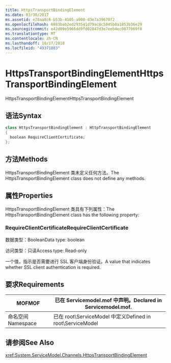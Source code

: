 ```yaml
---
title: HttpsTransportBindingElement
ms.date: 03/30/2017
ms.assetid: e78aa8c6-b53b-4105-a900-d3e7a39670f2
ms.openlocfilehash: 6883bab2ed293541d79ac8c5045b0a1853b36e29
ms.sourcegitcommit: e42d09e5966dd9fd02847d3e7eeb4ec0877069f8
ms.translationtype: MT
ms.contentlocale: zh-CN
ms.lasthandoff: 10/17/2018
ms.locfileid: "49371883"
---
```

# <a name="httpstransportbindingelement"></a><span data-ttu-id="d7a2e-102">HttpsTransportBindingElement</span><span class="sxs-lookup"><span data-stu-id="d7a2e-102">HttpsTransportBindingElement</span></span>
<span data-ttu-id="d7a2e-103">HttpsTransportBindingElement</span><span class="sxs-lookup"><span data-stu-id="d7a2e-103">HttpsTransportBindingElement</span></span>  
  
## <a name="syntax"></a><span data-ttu-id="d7a2e-104">语法</span><span class="sxs-lookup"><span data-stu-id="d7a2e-104">Syntax</span></span>  
  
```csharp  
class HttpsTransportBindingElement : HttpTransportBindingElement  
{  
  boolean RequireClientCertificate;  
};  
```  
  
## <a name="methods"></a><span data-ttu-id="d7a2e-105">方法</span><span class="sxs-lookup"><span data-stu-id="d7a2e-105">Methods</span></span>  
 <span data-ttu-id="d7a2e-106">HttpsTransportBindingElement 类未定义任何方法。</span><span class="sxs-lookup"><span data-stu-id="d7a2e-106">The HttpsTransportBindingElement class does not define any methods.</span></span>  
  
## <a name="properties"></a><span data-ttu-id="d7a2e-107">属性</span><span class="sxs-lookup"><span data-stu-id="d7a2e-107">Properties</span></span>  
 <span data-ttu-id="d7a2e-108">HttpsTransportBindingElement 类具有下列属性：</span><span class="sxs-lookup"><span data-stu-id="d7a2e-108">The HttpsTransportBindingElement class has the following property:</span></span>  
  
### <a name="requireclientcertificate"></a><span data-ttu-id="d7a2e-109">RequireClientCertificate</span><span class="sxs-lookup"><span data-stu-id="d7a2e-109">RequireClientCertificate</span></span>  
 <span data-ttu-id="d7a2e-110">数据类型：Boolean</span><span class="sxs-lookup"><span data-stu-id="d7a2e-110">Data type: boolean</span></span>  
  
 <span data-ttu-id="d7a2e-111">访问类型：只读</span><span class="sxs-lookup"><span data-stu-id="d7a2e-111">Access type: Read-only</span></span>  
  
 <span data-ttu-id="d7a2e-112">一个值，指示是否需要进行 SSL 客户端身份验证。</span><span class="sxs-lookup"><span data-stu-id="d7a2e-112">A value that indicates whether SSL client authentication is required.</span></span>  
  
## <a name="requirements"></a><span data-ttu-id="d7a2e-113">要求</span><span class="sxs-lookup"><span data-stu-id="d7a2e-113">Requirements</span></span>  
  
|<span data-ttu-id="d7a2e-114">MOF</span><span class="sxs-lookup"><span data-stu-id="d7a2e-114">MOF</span></span>|<span data-ttu-id="d7a2e-115">已在 Servicemodel.mof 中声明。</span><span class="sxs-lookup"><span data-stu-id="d7a2e-115">Declared in Servicemodel.mof.</span></span>|  
|---------|-----------------------------------|  
|<span data-ttu-id="d7a2e-116">命名空间</span><span class="sxs-lookup"><span data-stu-id="d7a2e-116">Namespace</span></span>|<span data-ttu-id="d7a2e-117">已在 root\ServiceModel 中定义</span><span class="sxs-lookup"><span data-stu-id="d7a2e-117">Defined in root\ServiceModel</span></span>|  
  
## <a name="see-also"></a><span data-ttu-id="d7a2e-118">请参阅</span><span class="sxs-lookup"><span data-stu-id="d7a2e-118">See Also</span></span>  
 <xref:System.ServiceModel.Channels.HttpsTransportBindingElement>
